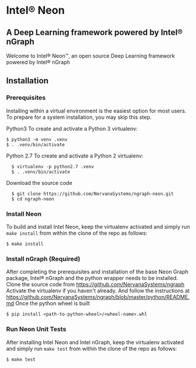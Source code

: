 # Intel® Neon

## A Deep Learning framework powered by Intel® nGraph

Welcome to Intel® Neon™, an open source Deep Learning framework powered by Intel® nGraph 


## Installation

### Prerequisites  

Installing within a virtual environment is the easiest option for most users. 
To prepare for a system installation, you may skip this step.  

Python3 
  To create and activate a Python 3 virtualenv:
     
```
$ python3 -m venv .venv
$ . .venv/bin/activate
```

Python 2.7
  To create and activate a Python 2 virtualenv:


```
  $ virtualenv -p python2.7 .venv
  $ . .venv/bin/activate
```

Download the source code
```
  $ git clone https://github.com/NervanaSystems/ngraph-neon.git
  $ cd ngraph-neon
```

### Install Neon
  
To build and install Intel Neon, keep the virtualenv activated and 
simply run ``make install`` from within the clone of the repo as follows:

```
$ make install
```

### Install nGraph (Required)

After completing the prerequisites and installation of the base Neon
Graph package, Intel® nGraph and the python wrapper needs to be installed.
Clone the source code from https://github.com/NervanaSystems/ngraph
Activate the virtualenv if you haven't already. And follow the instructions at
https://github.com/NervanaSystems/ngraph/blob/master/python/README.md
Once the python wheel is built

```
$ pip install <path-to-python-wheel>/<wheel-name>.whl
```

### Run Neon Unit Tests

After installing Intel Neon and Intel nGraph, keep the virtualenv activated and
simply run ``make test`` from within the clone of the repo as follows:

```
$ make test
```

